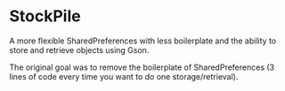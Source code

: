 # StockPile
A more flexible SharedPreferences with less boilerplate and the ability to store and retrieve objects using Gson.

The original goal was to remove the boilerplate of SharedPreferences (3 lines of code every time you want to do one storage/retrieval).
